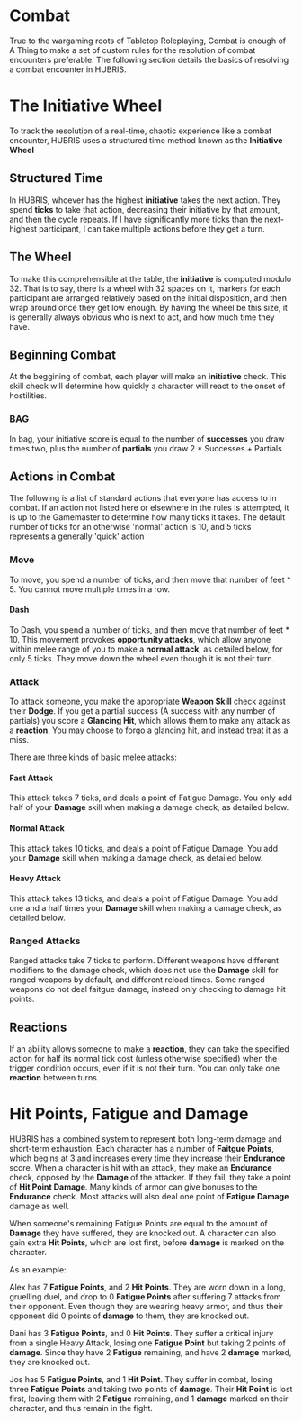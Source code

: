 # Combat
True to the wargaming roots of Tabletop Roleplaying, Combat is enough of A Thing to make a set of custom rules for the resolution of combat encounters preferable.  The following section details the basics of resolving a combat encounter in HUBRIS.

# The Initiative Wheel 

To track the resolution of a real-time, chaotic experience like a combat encounter, HUBRIS uses a structured time method known as the **Initiative Wheel**

## Structured Time
In HUBRIS, whoever has the highest **initiative** takes the next action.  They spend **ticks** to take that action, decreasing their initiative by that amount, and then the cycle repeats.  If I have significantly more ticks than the next-highest participant, I can take multiple actions before they get a turn.

## The Wheel

To make this comprehensible at the table, the **initiative** is computed modulo 32.  That is to say, there is a wheel with 32 spaces on it, markers for each participant are arranged relatively based on the initial disposition, and then wrap around once they get low enough.  By having the wheel be this size, it is generally always obvious who is next to act, and how much time they have.

## Beginning Combat
At the beggining of combat, each player will make an **initiative** check.  This skill check will determine how quickly a character will react to the onset of hostilities.

### BAG
In bag, your initiative score is equal to the number of **successes** you draw times two, plus the number of **partials** you draw
2 * Successes + Partials

## Actions in Combat

The following is a list of standard actions that everyone has access to in combat.  If an action not listed here or elsewhere in the rules is attempted, it is up to the Gamemaster to determine how many ticks it takes.  The default number of ticks for an otherwise 'normal' action is 10, and 5 ticks represents a generally 'quick' action

### Move
To move, you spend a number of ticks, and then move that number of feet * 5.  You cannot move multiple times in a row.
#### Dash
To Dash, you spend a number of ticks, and then move that number of feet * 10.  This movement provokes **opportunity attacks**, which allow anyone within melee range of you to make a **normal attack**, as detailed below, for only 5 ticks.  They move down the wheel even though it is not their turn.
### Attack

To attack someone, you make the appropriate **Weapon Skill** check against their **Dodge**.  If you get a partial success (A success with any number of partials) you score a **Glancing Hit**, which allows them to make any attack as a **reaction**.  You may choose to forgo a glancing hit, and instead treat it as a miss.

There are three kinds of basic melee attacks:
#### Fast Attack
This attack takes 7 ticks, and deals a point of Fatigue Damage.  You only add half of your **Damage** skill when making a damage check, as detailed below.
#### Normal Attack
This attack takes 10 ticks, and deals a point of Fatigue Damage.  You add your **Damage** skill when making a damage check, as detailed below.
#### Heavy Attack
This attack takes 13 ticks, and deals a point of Fatigue Damage.  You add one and a half times your **Damage** skill when making a damage check, as detailed below.
### Ranged Attacks
Ranged attacks take 7 ticks to perform.  Different weapons have different modifiers to the damage check, which does not use the **Damage** skill for ranged weapons by default, and different reload times.  Some ranged weapons do not deal faitgue damage, instead only checking to damage hit points.  

## Reactions
If an ability allows someone to make a **reaction**, they can take the specified action for half its normal tick cost (unless otherwise specified) when the trigger condition occurs, even if it is not their turn.  You can only take one **reaction** between turns.

# Hit Points, Fatigue and Damage
HUBRIS has a combined system to represent both long-term damage and short-term exhaustion.  Each character has a number of **Faitgue Points**, which begins at 3 and increases every time they increase their **Endurance** score.  When a character is hit with an attack, they make an **Endurance** check, opposed by the **Damage** of the attacker.  If they fail, they take a point of **Hit Point Damage**.  Many kinds of armor can give bonuses to the **Endurance** check.  Most attacks will also deal one point of **Fatigue Damage** damage as well.  

When someone's remaining Fatigue Points are equal to the amount of **Damage** they have suffered, they are knocked out.  A character can also gain extra **Hit Points**, which are lost first, before **damage** is marked on the character.  

As an example:

Alex has 7 **Fatigue Points**, and 2 **Hit Points**.  They are worn down in a long, gruelling duel, and drop to 0 **Fatigue Points** after suffering 7 attacks from their opponent.  Even though they are wearing heavy armor, and thus their opponent did 0 points of **damage** to them, they are knocked out.

Dani has 3 **Fatigue Points**, and 0 **Hit Points**.  They suffer a critical injury from a single Heavy Attack, losing one **Fatigue Point** but taking 2 points of **damage**.  Since they have 2 **Fatigue** remaining, and have 2 **damage** marked, they are knocked out.

Jos has 5 **Fatigue Points**, and 1 **Hit Point**.  They suffer in combat, losing three **Fatigue Points** and taking two points of **damage**.  Their **Hit Point** is lost first, leaving them with 2 **Fatigue** remaining, and 1 **damage** marked on their character, and thus remain in the fight.















